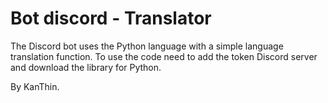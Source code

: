 # Bot discord - Translator
The Discord bot uses the Python language with a simple language translation function.
To use the code need to add the token Discord server and download the library for Python.

By KanThin.
